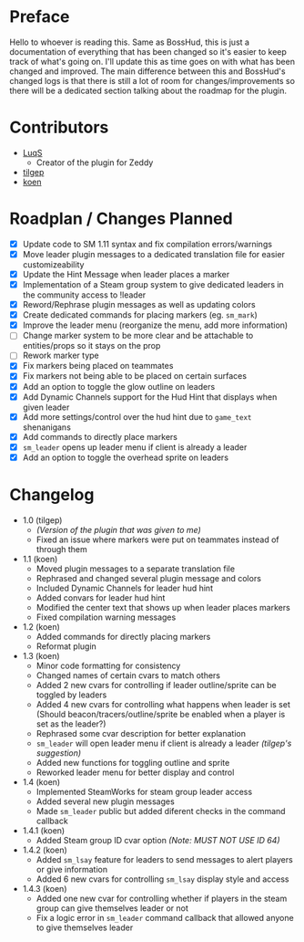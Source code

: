 # Preface
Hello to whoever is reading this. Same as BossHud, this is just a documentation of everything that has been changed so it's easier to keep track of what's going on. I'll update this as time goes on with what has been changed and improved. The main difference between this and BossHud's changed logs is that there is still a lot of room for changes/improvements so there will be a dedicated section talking about the roadmap for the plugin.

# Contributors
- [LuqS](https://steamcommunity.com/id/LuqSGood)
    - Creator of the plugin for Zeddy
- [tilgep](https://steamcommunity.com/id/tilgep/)
- [koen](https://steamcommunity.com/id/fungame1224/)

# Roadplan / Changes Planned
- [x] Update code to SM 1.11 syntax and fix compilation errors/warnings
- [x] Move leader plugin messages to a dedicated translation file for easier customizeability
- [x] Update the Hint Message when leader places a marker
- [x] Implementation of a Steam group system to give dedicated leaders in the community access to !leader
- [x] Reword/Rephrase plugin messages as well as updating colors
- [x] Create dedicated commands for placing markers (eg. `sm_mark`)
- [x] Improve the leader menu (reorganize the menu, add more information)
- [ ] Change marker system to be more clear and be attachable to entities/props so it stays on the prop
- [ ] Rework marker type
- [x] Fix markers being placed on teammates
- [x] Fix markers not being able to be placed on certain surfaces
- [x] Add an option to toggle the glow outline on leaders
- [x] Add Dynamic Channels support for the Hud Hint that displays when given leader
- [x] Add more settings/control over the hud hint due to `game_text` shenanigans
- [x] Add commands to directly place markers
- [x] `sm_leader` opens up leader menu if client is already a leader
- [x] Add an option to toggle the overhead sprite on leaders

# Changelog
- 1.0 (tilgep)
    - *(Version of the plugin that was given to me)*
    - Fixed an issue where markers were put on teammates instead of through them
- 1.1 (koen)
    - Moved plugin messages to a separate translation file
    - Rephrased and changed several plugin message and colors
    - Included Dynamic Channels for leader hud hint
    - Added convars for leader hud hint
    - Modified the center text that shows up when leader places markers
    - Fixed compilation warning messages
- 1.2 (koen)
    - Added commands for directly placing markers
    - Reformat plugin
- 1.3 (koen)
    - Minor code formatting for consistency
    - Changed names of certain cvars to match others
    - Added 2 new cvars for controlling if leader outline/sprite can be toggled by leaders
    - Added 4 new cvars for controlling what happens when leader is set (Should beacon/tracers/outline/sprite be enabled when a player is set as the leader?)
    - Rephrased some cvar description for better explanation
    - `sm_leader` will open leader menu if client is already a leader *(tilgep's suggestion)*
    - Added new functions for toggling outline and sprite
    - Reworked leader menu for better display and control
- 1.4 (koen)
    - Implemented SteamWorks for steam group leader access
    - Added several new plugin messages
    - Made `sm_leader` public but added diferent checks in the command callback
- 1.4.1 (koen)
    - Added Steam group ID cvar option *(Note: MUST NOT USE ID 64)*
- 1.4.2 (koen)
    - Added `sm_lsay` feature for leaders to send messages to alert players or give information
    - Added 6 new cvars for controlling `sm_lsay` display style and access
- 1.4.3 (koen)
    - Added one new cvar for controlling whether if players in the steam group can give themselves leader or not
    - Fix a logic error in `sm_leader` command callback that allowed anyone to give themselves leader